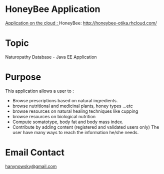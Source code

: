 HoneyBee Application
====================
[Application on the cloud : ](http://honeybee-otika.rhcloud.com/) HoneyBee: http://honeybee-otika.rhcloud.com/

Topic
======
Naturopathy Database - Java EE Application 

Purpose
=======

This application allows a user to :
- Browse prescriptions based on natural ingredients.
- browse nutritional and medicinal plants, honey types ...etc
- browse resources on natural healing techniques like cupping
- browse resources on biological nutrition
- Compute somatotype, body fat and body mass index.
- Contribute by adding content (registered and validated users only)
The user have many ways to reach the information he/she needs.

Email Contact
=============
hanynowsky@gmail.com
